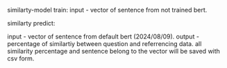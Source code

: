 similarty-model train: input - vector of sentence from not trained bert.


similarty predict: 

input - vector of sentence from default bert (2024/08/09).
output - percentage of similartiy between question and referrencing data.
all similarity percentage and sentence belong to the vector will be saved with csv form. 

